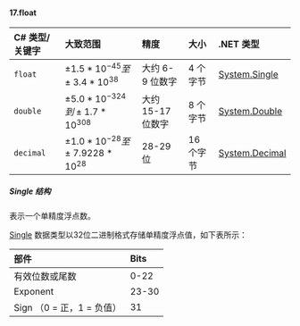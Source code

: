 #### 17.float

| C# 类型/关键字 | 大致范围                               | 精度              | 大小      | .NET 类型                                                    |
| :------------- | :------------------------------------- | :---------------- | :-------- | :----------------------------------------------------------- |
| `float`        | $±1.5 * 10^{−45} 至 ±3.4 * 10^{38}$    | 大约 6-9 位数字   | 4 个字节  | [System.Single](https://docs.microsoft.com/zh-cn/dotnet/api/system.single) |
| `double`       | $±5.0 * 10^{−324} 到 ±1.7 * 10^{308}$  | 大约 15-17 位数字 | 8 个字节  | [System.Double](https://docs.microsoft.com/zh-cn/dotnet/api/system.double) |
| `decimal`      | $±1.0 * 10^{-28} 至 ±7.9228 * 10^{28}$ | 28-29 位          | 16 个字节 | [System.Decimal](https://docs.microsoft.com/zh-cn/dotnet/api/system.decimal) |

##### Single 结构

表示一个单精度浮点数。

[Single](https://docs.microsoft.com/zh-cn/dotnet/api/system.single?view=netframework-4.8) 数据类型以32位二进制格式存储单精度浮点值，如下表所示：

| 部件                      | Bits  |
| :------------------------ | :---- |
| 有效位数或尾数            | 0-22  |
| Exponent                  | 23-30 |
| Sign （0 = 正，1 = 负值） | 31    |